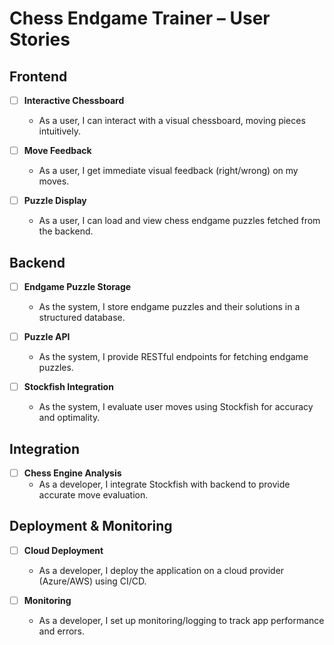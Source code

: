 # Chess Endgame Trainer – User Stories

## Frontend

- [ ] **Interactive Chessboard**
  - As a user, I can interact with a visual chessboard, moving pieces intuitively.

- [ ] **Move Feedback**
  - As a user, I get immediate visual feedback (right/wrong) on my moves.

- [ ] **Puzzle Display**
  - As a user, I can load and view chess endgame puzzles fetched from the backend.

## Backend

- [ ] **Endgame Puzzle Storage**
  - As the system, I store endgame puzzles and their solutions in a structured database.

- [ ] **Puzzle API**
  - As the system, I provide RESTful endpoints for fetching endgame puzzles.

- [ ] **Stockfish Integration**
  - As the system, I evaluate user moves using Stockfish for accuracy and optimality.

## Integration

- [ ] **Chess Engine Analysis**
  - As a developer, I integrate Stockfish with backend to provide accurate move evaluation.

## Deployment & Monitoring

- [ ] **Cloud Deployment**
  - As a developer, I deploy the application on a cloud provider (Azure/AWS) using CI/CD.

- [ ] **Monitoring**
  - As a developer, I set up monitoring/logging to track app performance and errors.
